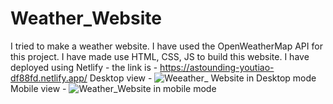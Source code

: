 # Weather_Website
I tried to make a weather website. 
I have used the OpenWeatherMap API for this project.
I have made use HTML, CSS, JS to build this website. 
I have deployed using Netlify - the link is - https://astounding-youtiao-df88fd.netlify.app/
Desktop view -
![Weeather_ Website in Desktop mode](https://user-images.githubusercontent.com/61042120/179383787-e1675cb0-0a75-45dd-b274-064748a1bff0.png)
Mobile view -
![Weather_Website in mobile mode](https://user-images.githubusercontent.com/61042120/179383789-e8c6af17-2eee-4c30-ac16-ca27ad917f45.jpg)

